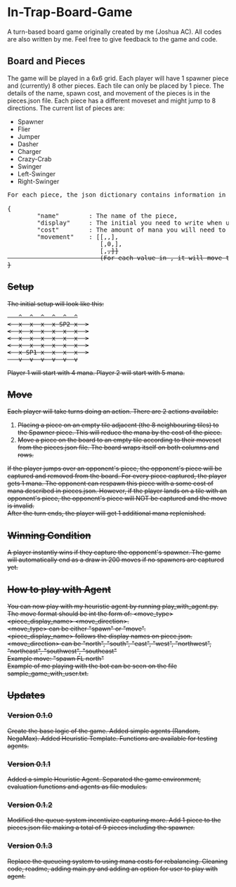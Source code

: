 # In-Trap-Board-Game
A turn-based board game originally created by me (Joshua AC). 
All codes are also written by me.
Feel free to give feedback to the game and code.

## Board and Pieces
The game will be played in a 6x6 grid. 
Each player will have 1 spawner piece and (currently) 8 other pieces.
Each tile can only be placed by 1 piece.
The details of the name, spawn cost, and movement of the pieces is in the pieces.json file.
Each piece has a different moveset and might jump to 8 directions.
The current list of pieces are:
- Spawner
- Flier
- Jumper
- Dasher
- Charger
- Crazy-Crab
- Swinger
- Left-Swinger
- Right-Swinger  
<pre>
For each piece, the json dictionary contains information in the following format:

{
        "name"        : The name of the piece,
        "display"     : The initial you need to write when using play_with_agent.py,
        "cost"        : The amount of mana you will need to spawn this piece,
        "movement"    : [[<NW>,<N>,<NE>],
                         [<W>,0,<E>],
                         [<SW>,<S>,<SE>]]
                         (For each value in <direction>, it will move the piece in that direction according to the value.)
}
</pre>

## Setup
The initial setup will look like this:
<pre>
   ^  ^  ^  ^  ^  ^
<  x  x  x  x SP2 x  >
<  x  x  x  x  x  x  >
<  x  x  x  x  x  x  >
<  x  x  x  x  x  x  >
<  x SP1 x  x  x  x  >
   v  v  v  v  v  v
</pre>
Player 1 will start with 4 mana.
Player 2 will start with 5 mana.

## Move
Each player will take turns doing an action.
There are 2 actions available:
1. Placing a piece on an empty tile adjacent (the 8 neighbouring tiles) to the Spawner piece. This will reduce the mana by the cost of the piece.  
2. Move a piece on the board to an empty tile according to their moveset from the pieces.json file. The board wraps itself on both columns and rows.  

If the player jumps over an opponent's piece, the opponent's piece will be captured and removed from the board. 
For every piece captured, the player gets 1 mana.
The opponent can respawn this piece with a some cost of mana described in pieces.json.
However, if the player lands on a tile with an opponent's piece, the opponent's piece will NOT be captured and the move is invalid.  
After the turn ends, the player will get 1 additional mana replenished.

## Winning Condition
A player instantly wins if they capture the opponent's spawner. 
The game will automatically end as a draw in 200 moves if no spawners are captured yet.

## How to play with Agent
You can now play with my heuristic agent by running play_with_agent.py.
The move format should be int the form of: <move_type> <piece_display_name> <move_direction>.  
<move_type> can be either "spawn" or "move".  
<piece_display_name> follows the display names on piece.json.  
<move_direction> can be "north", "south", "east", "west", "northwest", "northeast", "southwest", "southeast"  
Example move: "spawn FL north"  
Example of me playing with the bot can be seen on the file sample_game_with_user.txt.  

## Updates
### Version 0.1.0
Create the base logic of the game. 
Added simple agents (Random, NegaMax). 
Added Heuristic Template.
Functions are available for testing agents.

### Version 0.1.1
Added a simple Heuristic Agent.
Separated the game environment, evaluation functions and agents as file modules.

### Version 0.1.2
Modified the queue system incentivize capturing more.
Add 1 piece to the pieces.json file making a total of 9 pieces including the spawner.

### Version 0.1.3
Replace the queueing system to using mana costs for rebalancing.
Cleaning code, readme, adding main.py and adding an option for user to play with agent. 
